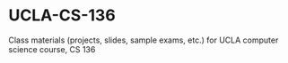 UCLA-CS-136
===========

Class materials (projects, slides, sample exams, etc.) for UCLA computer science course, CS 136